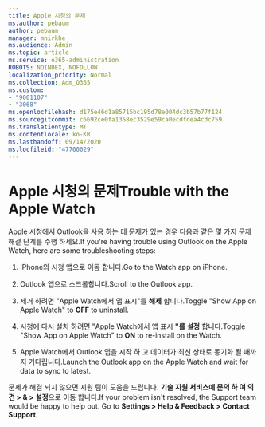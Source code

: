 ```yaml
---
title: Apple 시청의 문제
ms.author: pebaum
author: pebaum
manager: mnirkhe
ms.audience: Admin
ms.topic: article
ms.service: o365-administration
ROBOTS: NOINDEX, NOFOLLOW
localization_priority: Normal
ms.collection: Adm_O365
ms.custom:
- "9001107"
- "3068"
ms.openlocfilehash: d175e46d1a85715bc195d78e004dc3b57b77f124
ms.sourcegitcommit: c6692ce0fa1358ec3529e59ca0ecdfdea4cdc759
ms.translationtype: MT
ms.contentlocale: ko-KR
ms.lasthandoff: 09/14/2020
ms.locfileid: "47700029"
---
```

# <a name="trouble-with-the-apple-watch"></a><span data-ttu-id="c7477-102">Apple 시청의 문제</span><span class="sxs-lookup"><span data-stu-id="c7477-102">Trouble with the Apple Watch</span></span>

<span data-ttu-id="c7477-103">Apple 시청에서 Outlook을 사용 하는 데 문제가 있는 경우 다음과 같은 몇 가지 문제 해결 단계를 수행 하세요.</span><span class="sxs-lookup"><span data-stu-id="c7477-103">If you're having trouble using Outlook on the Apple Watch, here are some troubleshooting steps:</span></span> 

1. <span data-ttu-id="c7477-104">IPhone의 시청 앱으로 이동 합니다.</span><span class="sxs-lookup"><span data-stu-id="c7477-104">Go to the Watch app on iPhone.</span></span>

2. <span data-ttu-id="c7477-105">Outlook 앱으로 스크롤합니다.</span><span class="sxs-lookup"><span data-stu-id="c7477-105">Scroll to the Outlook app.</span></span>

3. <span data-ttu-id="c7477-106">제거 하려면 "Apple Watch에서 앱 표시"를 **해제** 합니다.</span><span class="sxs-lookup"><span data-stu-id="c7477-106">Toggle "Show App on Apple Watch" to **OFF** to uninstall.</span></span>

4. <span data-ttu-id="c7477-107">시청에 다시 설치 하려면 "Apple Watch에서 앱 표시 **"를 설정** 합니다.</span><span class="sxs-lookup"><span data-stu-id="c7477-107">Toggle "Show App on Apple Watch" to **ON** to re-install on the Watch.</span></span>

5. <span data-ttu-id="c7477-108">Apple Watch에서 Outlook 앱을 시작 하 고 데이터가 최신 상태로 동기화 될 때까지 기다립니다.</span><span class="sxs-lookup"><span data-stu-id="c7477-108">Launch the Outlook app on the Apple Watch and wait for data to sync to latest.</span></span> 

<span data-ttu-id="c7477-109">문제가 해결 되지 않으면 지원 팀이 도움을 드립니다. **기술 지원 서비스에 문의 하 여 의견 > & > 설정**으로 이동 합니다.</span><span class="sxs-lookup"><span data-stu-id="c7477-109">If your problem isn't resolved, the Support team would be happy to help out. Go to **Settings > Help & Feedback > Contact Support**.</span></span> 